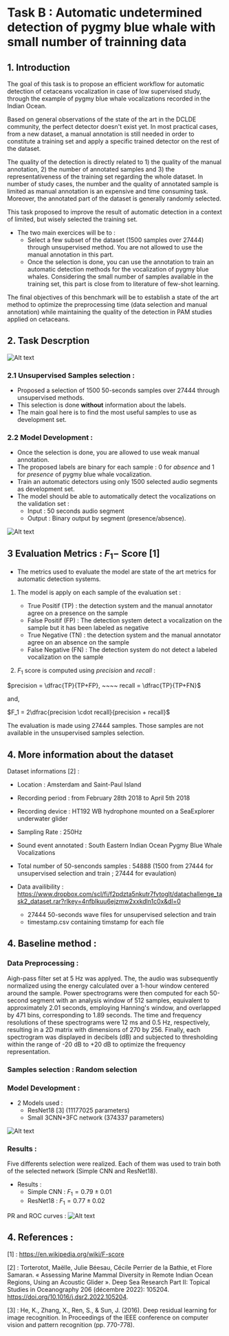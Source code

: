 # Task B : Automatic undetermined detection of pygmy blue whale with small number of trainning data

## 1. Introduction 

The goal of this task is to propose an efficient workflow for automatic detection of cetaceans vocalization in case of low supervised study, through the example of pygmy blue whale vocalizations recorded in the Indian Ocean.

Based on general observations of the state of the art in the DCLDE community, the perfect detector doesn't exist yet.
In most practical cases, from a new dataset, a manual annotation is still needed in order to constitute a training set and apply a specific trained detector on the rest of the dataset.

The quality of the detection is directly related to 1) the quality of the manual annotation, 2) the number of annotated samples and 3) the representativeness of the training set regarding the whole dataset. 
In number of study cases, the number and the quality of annotated sample is limited as manual annotation is an expensive and time consuming task. Moreover, the annotated part of the dataset is generally randomly selected. 

This task proposed to improve the result of automatic detection in a context of limited, but wisely selected the training set.

- The two main exercices will be to :
    - Select a few subset of the dataset (1500 samples over 27444) through unsupervised method. You are not allowed to use the manual annotation in this part.
    - Once the selection is done, you can use the annotation to train an automatic detection methods for the vocalization of pygmy blue whales. Considering the small number of samples available in the training set, this part is close from to literature of few-shot learning. 


The final objectives of this benchmark will be to establish a state of the art method to optimize the preprocessing time (data selection and manual annotation) while maintaining the quality of the detection in PAM studies applied on cetaceans.


## 2. Task Descrption  
![Alt text](task_fig2.png?raw=true "Test")


### 2.1 Unsupervised Samples selection : 
- Proposed a selection of 1500 50-seconds samples over 27444 through unsupervised methods.
- This selection is done **without** information about the labels.
- The main goal here is to find the most useful samples to use as development set.  

### 2.2 Model Development :
- Once the selection is done, you are allowed to use weak manual annotation.
- The proposed labels are binary for each sample : 0 for *absence* and 1 for *presence* of pygmy blue whale vocalization. 
- Train an automatic detectors using only 1500 selected audio segments as development set.
- The model should be able to automatically detect the vocalizations on the validation set :
    - Input : 50 seconds audio segment 
    - Output : Binary output by segment (presence/absence).

![Alt text](task_fig.png?raw=true "Test")

## 3 Evaluation Metrics : $F_1-$ Score [1]

- The metrics used to evaluate the model are state of the art metrics for automatic detection systems.

1) The model is apply on each sample of the evaluation set :
    - True Positif (TP) : the detection system and the manual annotator agree on a presence on the sample
    - False Positif (FP) : The detection system detect a vocalization on the sample but it has been labeled as negative
    - True Negative (TN) : the detection system and the manual annotator agree on an absence on the sample 
    - False Negative (FN) : The detection system do not detect a labeled vocalization on the sample 

2) $F_1$ score is computed using $precision$ and $recall$ :

$precision = \dfrac{TP}{TP+FP}, ~~~~ recall = \dfrac{TP}{TP+FN}$


and, 

$F_1 = 2\dfrac{precision \cdot recall}{precision + recall}$

The evaluation is made using 27444 samples. Those samples are not available in the unsupervised samples selection. 

## 4. More information about the dataset 

Dataset informations [2] : 
- Location : Amsterdam and Saint-Paul Island
- Recording period : from February 28th 2018 to April 5th 2018 
- Recording device : HT192 WB hydrophone mounted on a SeaExplorer underwater glider
- Sampling Rate : 250Hz
- Sound event annotated : South Eastern Indian Ocean Pygmy Blue Whale Vocalizations
- Total number of 50-senconds samples : 54888 (1500 from 27444 for unsupervised selection and train ; 27444 for evaulation)

- Data availibility : https://www.dropbox.com/scl/fi/f2pdzta5nkutr7fvtoglt/datachallenge_task2_dataset.rar?rlkey=4nfblkuu6ejzmw2xxkdln1c0x&dl=0
    - 27444 50-seconds wave files for unsupervised selection and train
    - timestamp.csv containing timstamp for each file


## 4. Baseline method :

### Data Preprocessing :
Aigh-pass filter set at 5 Hz was applyed. The, the audio was subsequently normalized using the energy calculated over a 1-hour window centered around the sample. Power spectrograms were then computed for each 50-second segment with an analysis window of 512 samples, equivalent to approximately 2.01 seconds, employing Hanning's window, and overlapped by 471 bins, corresponding to 1.89 seconds. The time and frequency resolutions of these spectrograms were 12 ms and 0.5 Hz, respectively, resulting in a 2D matrix with dimensions of 270 by 256. Finally, each spectrogram was displayed in decibels (dB) and subjected to thresholding within the range of -20 dB to +20 dB to optimize the frequency representation.
### Samples selection : Random selection 
### Model Development : 
- 2 Models used :
    - ResNet18 [3] (11177025 parameters)
    - Small 3CNN+3FC network (374337 parameters)

![Alt text](network_schema.png?raw=true "Test")


### Results :
Five differents selection were realized. Each of them was used to train both of the selected network (Simple CNN and ResNet18).

- Results : 
    - Simple CNN : $F_1 = 0.79 \pm 0.01$
    - ResNet18 : $F_1 = 0.77 \pm 0.02$

PR and ROC curves :
![Alt text](curves_results.png?raw=true "Test")


## 4. References :

[1] : https://en.wikipedia.org/wiki/F-score

[2] : Torterotot, Maëlle, Julie Béesau, Cécile Perrier de la Bathie, et Flore Samaran. « Assessing Marine Mammal Diversity in Remote Indian Ocean Regions, Using an Acoustic Glider ». Deep Sea Research Part II: Topical Studies in Oceanography 206 (décembre 2022): 105204. https://doi.org/10.1016/j.dsr2.2022.105204.

[3] : He, K., Zhang, X., Ren, S., & Sun, J. (2016). Deep residual learning for image recognition. In Proceedings of the IEEE conference on computer vision and pattern recognition (pp. 770-778).


